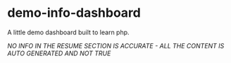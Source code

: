 # demo-info-dashboard
A little demo dashboard built to learn php.

*NO INFO IN THE RESUME SECTION IS ACCURATE - ALL THE CONTENT IS AUTO GENERATED AND NOT TRUE*
